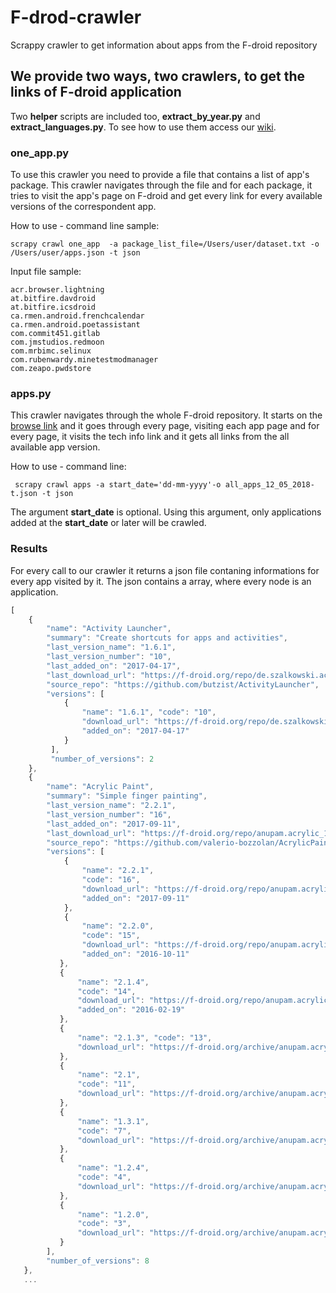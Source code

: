 # F-drod-crawler
Scrappy crawler to get information about apps from the F-droid repository 

## We provide two ways, two crawlers, to get the links of F-droid application

Two **helper** scripts are included too, **extract_by_year.py** and **extract_languages.py**.
To see how to use them access our [wiki](https://github.com/brunomateus/f-droid-crawler/wiki).

### one_app.py

To use this crawler you need to provide a file that contains a list of app's package. 
This crawler navigates through the file and for each package, it tries to visit the app's
page on F-droid and get every link for every available versions of the correspondent app.

How to use - command line sample:

```
scrapy crawl one_app  -a package_list_file=/Users/user/dataset.txt -o /Users/user/apps.json -t json
```

Input file sample:

```
acr.browser.lightning
at.bitfire.davdroid
at.bitfire.icsdroid
ca.rmen.android.frenchcalendar
ca.rmen.android.poetassistant
com.commit451.gitlab
com.jmstudios.redmoon
com.mrbimc.selinux
com.rubenwardy.minetestmodmanager
com.zeapo.pwdstore
```
### apps.py

This crawler navigates through the whole F-droid repository. It starts on the [browse link](https://f-droid.org/en/packages/)
and it goes through every page, visiting each app page and for every page,  it visits the tech info link and it gets
all links from the all available app version.

How to use - command line:

```
 scrapy crawl apps -a start_date='dd-mm-yyyy'-o all_apps_12_05_2018-t.json -t json
```

The argument **start_date** is optional. Using this argument, only applications added at the **start_date** 
or later will be crawled.


### Results
For every call to our crawler it returns a json file contaning informations for every app visited by it.
The json contains a array, where every node is an application. 

```javascript
[
    {   
        "name": "Activity Launcher", 
        "summary": "Create shortcuts for apps and activities", 
        "last_version_name": "1.6.1", 
        "last_version_number": "10", 
        "last_added_on": "2017-04-17", 
        "last_download_url": "https://f-droid.org/repo/de.szalkowski.activitylauncher_10.apk", 
        "source_repo": "https://github.com/butzist/ActivityLauncher", 
        "versions": [
            {
                "name": "1.6.1", "code": "10", 
                "download_url": "https://f-droid.org/repo/de.szalkowski.activitylauncher_10.apk", 
                "added_on": "2017-04-17"
            }
         ], 
         "number_of_versions": 2
    },
    {
        "name": "Acrylic Paint", 
        "summary": "Simple finger painting", 
        "last_version_name": "2.2.1", 
        "last_version_number": "16", 
        "last_added_on": "2017-09-11", 
        "last_download_url": "https://f-droid.org/repo/anupam.acrylic_16.apk", 
        "source_repo": "https://github.com/valerio-bozzolan/AcrylicPaint", 
        "versions": [
            {
                "name": "2.2.1", 
                "code": "16", 
                "download_url": "https://f-droid.org/repo/anupam.acrylic_16.apk", 
                "added_on": "2017-09-11"
            }, 
            {
                "name": "2.2.0", 
                "code": "15", 
                "download_url": "https://f-droid.org/repo/anupam.acrylic_15.apk", 
                "added_on": "2016-10-11"
           }, 
           {
               "name": "2.1.4", 
               "code": "14", 
               "download_url": "https://f-droid.org/repo/anupam.acrylic_14.apk", 
               "added_on": "2016-02-19"
           }, 
           {
               "name": "2.1.3", "code": "13", 
               "download_url": "https://f-droid.org/archive/anupam.acrylic_13.apk"
           }, 
           {
               "name": "2.1", 
               "code": "11", 
               "download_url": "https://f-droid.org/archive/anupam.acrylic_11.apk"
           }, 
           {
               "name": "1.3.1", 
               "code": "7", 
               "download_url": "https://f-droid.org/archive/anupam.acrylic_7.apk"
           }, 
           {
               "name": "1.2.4", 
               "code": "4", 
               "download_url": "https://f-droid.org/archive/anupam.acrylic_4.apk"
           }, 
           {
               "name": "1.2.0", 
               "code": "3", 
               "download_url": "https://f-droid.org/archive/anupam.acrylic_3.apk"
           }
        ], 
        "number_of_versions": 8
   },
   ...
```
